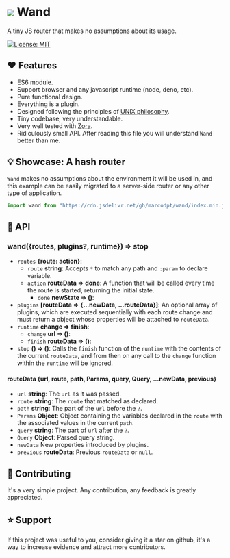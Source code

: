 # ![](favicon.ico) Wand

  A tiny JS router that makes no assumptions about its usage.

  [![License: MIT](https://img.shields.io/badge/License-MIT-yellow.svg)](https://opensource.org/licenses/MIT)

## ❤️ Features
 - ES6 module.
 - Support browser and any javascript runtime (node, deno, etc).
 - Pure functional design.
 - Everything is a plugin.
 - Designed following the principles of
[UNIX philosophy](https://en.wikipedia.org/wiki/Unix_philosophy).
 - Tiny codebase, very understandable.
 - Very well tested with [Zora](https://github.com/lorenzofox3/zora).
 - Ridiculously small API. After reading this file you will understand `Wand`
better than me.

## 💡 Showcase: A hash router

`Wand` makes no assumptions about the environment it will be used in, and this
example can be easily migrated to a server-side router or any other type of
application.

```js
import wand from "https://cdn.jsdelivr.net/gh/marcodpt/wand/index.min.js"
```

## 📖 API

### wand({routes, plugins?, runtime}) => stop
 - `routes` **{route: action}**:
   - `route` **string**:
Accepts `*` to match any path and `:param` to declare variable.
   - `action` **routeData => done**: 
A function that will be called every time the route is started, returning the initial state.
     - `done` **newState => ()**:
 - `plugins` **[routeData => {...newData, ...routeData}]**:
An optional array of plugins, which are executed sequentially with each route
change and must return a object whose properties will be attached to
`routeData`.
 - `runtime` **change => finish**:
   - `change` **url => ()**:
   - `finish` **routeData => ()**:
 - `stop` **() => ()**:
Calls the `finish` function of the `runtime` with the contents of the current
`routeData`, and from then on any call to the `change` function within the
`runtime` will be ignored.

#### routeData {url, route, path, Params, query, Query, ...newData, previous}
 - `url` **string**: 
The `url` as it was passed.
 - `route` **string**:
The `route` that matched as declared.
 - `path` **string**:
The part of the `url` before the `?`.
 - `Params` **Object**: 
Object containing the variables declared in the `route` with the associated
values in the current `path`.
 - `query` **string**:
The part of `url` after the `?`.
 - `Query` **Object**:
Parsed query string.
 - `newData`
New properties introduced by plugins.
 - `previous` **routeData**:
Previous `routeData` or `null`.

## 🤝 Contributing
It's a very simple project.
Any contribution, any feedback is greatly appreciated.

## ⭐ Support
If this project was useful to you, consider giving it a star on github, it's a
way to increase evidence and attract more contributors.
